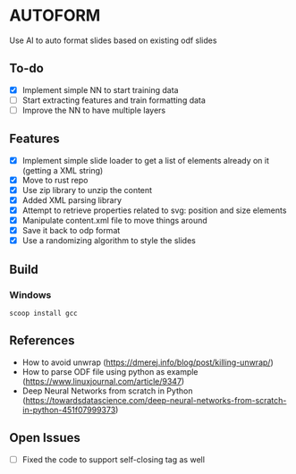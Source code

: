 # AUTOFORM
Use AI to auto format slides based on existing odf slides

## To-do 
* [x] Implement simple NN to start training data
* [ ] Start extracting features and train formatting data 
* [ ] Improve the NN to have multiple layers

## Features
* [x] Implement simple slide loader to get a list of elements already on it (getting a XML string)
* [x] Move to rust repo
* [x] Use zip library to unzip the content  
* [x] Added XML parsing library 
* [x] Attempt to retrieve properties related to svg: position and size elements 
* [x] Manipulate content.xml file to move things around 
* [x] Save it back to odp format 
* [x] Use a randomizing algorithm to style the slides 

## Build

### Windows
 `scoop install gcc`

## References
* How to avoid unwrap (https://dmerej.info/blog/post/killing-unwrap/)
* How to parse ODF file using python as example (https://www.linuxjournal.com/article/9347)
* Deep Neural Networks from scratch in Python (https://towardsdatascience.com/deep-neural-networks-from-scratch-in-python-451f07999373)

## Open Issues
* [ ] Fixed the code to support self-closing tag as well 
